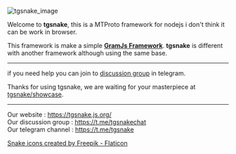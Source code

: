 ![tgsnake_image](https://tgsnake.js.org/images/tgsnake.jpg)


Welcome to **tgsnake**, this is a MTProto framework for nodejs i don't think it can be work in browser.   
  
This framework is make a simple [**GramJs Framework**](https://gram.js.org). **tgsnake** is different with another framework although using the same base.  
  
-----

if you need help you can join to [discussion group](https://t.me/tgsnakechat) in telegram.  
  

Thanks for using tgsnake, we are waiting for your masterpiece at [tgsnake/showcase](https://github.com/tgsnake/showcase).  
  
----

Our website : https://tgsnake.js.org/   
Our discussion group : https://t.me/tgsnakechat   
Our telegram channel : https://t.me/tgsnake   

<a href="https://www.flaticon.com/free-icons/snake" title="snake icons">Snake icons created by Freepik - Flaticon</a>
